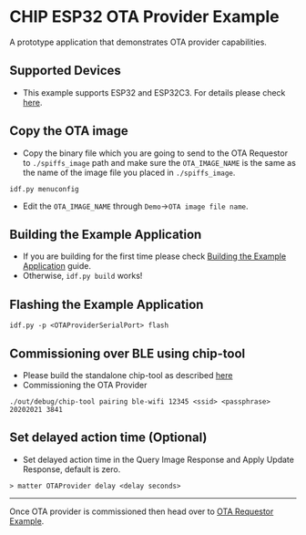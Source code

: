 # CHIP ESP32 OTA Provider Example

A prototype application that demonstrates OTA provider capabilities.

## Supported Devices

-   This example supports ESP32 and ESP32C3. For details please check
    [here](https://github.com/project-chip/connectedhomeip/tree/master/examples/all-clusters-app/esp32#supported-devices).

## Copy the OTA image

-   Copy the binary file which you are going to send to the OTA Requestor to
    `./spiffs_image` path and make sure the `OTA_IMAGE_NAME` is the same as the
    name of the image file you placed in `./spiffs_image`.

```
idf.py menuconfig
```

-   Edit the `OTA_IMAGE_NAME` through `Demo`->`OTA image file name`.

## Building the Example Application

-   If you are building for the first time please check
    [Building the Example Application](https://github.com/project-chip/connectedhomeip/tree/master/examples/all-clusters-app/esp32#building-the-example-application)
    guide.
-   Otherwise, `idf.py build` works!

## Flashing the Example Application

```
idf.py -p <OTAProviderSerialPort> flash
```

## Commissioning over BLE using chip-tool

-   Please build the standalone chip-tool as described [here](../../chip-tool)
-   Commissioning the OTA Provider

```
./out/debug/chip-tool pairing ble-wifi 12345 <ssid> <passphrase> 20202021 3841
```

## Set delayed action time (Optional)

-   Set delayed action time in the Query Image Response and Apply Update
    Response, default is zero.

```
> matter OTAProvider delay <delay seconds>
```

---

Once OTA provider is commissioned then head over to
[OTA Requestor Example](../../ota-requestor-app/esp32).
